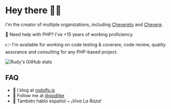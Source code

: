 # Hey there 👋🏾

I'm the creator of multiple organizations, including [Chevereto](https://chevereto.com/) and [Chevere](https://chevere.org/).

🐘 Need help with PHP? I've +15 years of working proficiency.

👉 I'm available for working on code testing & coverare, code review, quality assurance and consulting for any PHP-based project.

![Rudy's GitHub stats](https://github-readme-stats.vercel.app/api?username=rodber&count_private=true&show_icons=true&custom_title=Don%20Rudy%27s%20GitHub%20Stats)

## FAQ

* 📝 I blog at [rodolfo.is](https://rodolfo.is/)
* 🦜 Follow me at [@godlike](https://twitter.com/godlike)
* 🤗 También hablo español ~ *¡Viva La Raza!*
